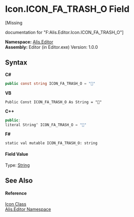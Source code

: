 # Icon.ICON_FA_TRASH_O Field
 

\[Missing <summary> documentation for "F:Alis.Editor.Icon.ICON_FA_TRASH_O"\]

**Namespace:**&nbsp;<a href="b150ade4-39de-a232-5f06-d3cdc1b2c538">Alis.Editor</a><br />**Assembly:**&nbsp;Editor (in Editor.exe) Version: 1.0.0

## Syntax

**C#**<br />
``` C#
public const string ICON_FA_TRASH_O = ""
```

**VB**<br />
``` VB
Public Const ICON_FA_TRASH_O As String = ""
```

**C++**<br />
``` C++
public:
literal String^ ICON_FA_TRASH_O = ""
```

**F#**<br />
``` F#
static val mutable ICON_FA_TRASH_O: string
```


#### Field Value
Type: <a href="https://docs.microsoft.com/dotnet/api/system.string" target="_blank">String</a>

## See Also


#### Reference
<a href="cc0f883c-67f8-f772-c6d7-a60b129f22a7">Icon Class</a><br /><a href="b150ade4-39de-a232-5f06-d3cdc1b2c538">Alis.Editor Namespace</a><br />